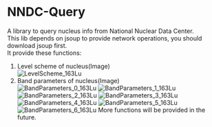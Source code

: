 # NNDC-Query
A library to query nucleus info from National Nuclear Data Center.  
This lib depends on jsoup to provide network operations, you should download jsoup first.  
It provide these functions:  
1. Level scheme of nucleus(Image)  
![LevelScheme_163Lu](https://user-images.githubusercontent.com/20282322/161388224-f5bf0bb8-e330-46ce-bc87-828241c7152b.png)
2. Band parameters of nucleus(Image)  
![BandParameters_0_163Lu](https://user-images.githubusercontent.com/20282322/161388241-01a9adc9-8be0-4e53-a218-62cf3b4e87f5.png)
![BandParameters_1_163Lu](https://user-images.githubusercontent.com/20282322/161388243-f6873b56-5517-48bc-9303-cf3849ae7b02.png)
![BandParameters_2_163Lu](https://user-images.githubusercontent.com/20282322/161388246-1e2a6e3f-f760-4b47-9ce6-d5eda80d8e8f.png)
![BandParameters_3_163Lu](https://user-images.githubusercontent.com/20282322/161388247-f186fe51-e474-4f9a-854f-79b90b03ac16.png)
![BandParameters_4_163Lu](https://user-images.githubusercontent.com/20282322/161388250-dbe0eaef-c034-4d3f-a050-8a62b9d824e0.png)
![BandParameters_5_163Lu](https://user-images.githubusercontent.com/20282322/161388251-8c51bd0b-840c-4cc3-ba3c-2b0961724037.png)
![BandParameters_6_163Lu](https://user-images.githubusercontent.com/20282322/161388254-7c568790-9688-4e69-81ed-f5484fa5e907.png)
More functions will be provided in the future.
